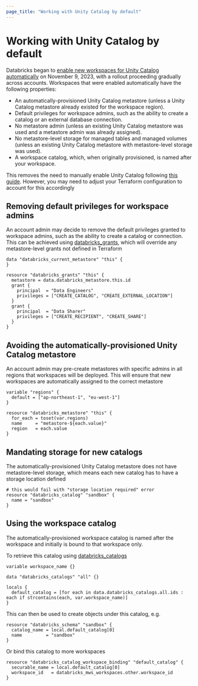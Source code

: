 ```yaml
---
page_title: "Working with Unity Catalog by default"
---
```


# Working with Unity Catalog by default

Databricks began to [enable new workspaces for Unity Catalog automatically](https://learn.microsoft.com/en-us/azure/databricks/data-governance/unity-catalog/get-started#--automatic-enablement-of-unity-catalog) on November 9, 2023, with a rollout proceeding gradually across accounts. Workspaces that were enabled automatically have the following properties:

- An automatically-provisioned Unity Catalog metastore (unless a Unity Catalog metastore already existed for the workspace region).
- Default privileges for workspace admins, such as the ability to create a catalog or an external database connection.
- No metastore admin (unless an existing Unity Catalog metastore was used and a metastore admin was already assigned).
- No metastore-level storage for managed tables and managed volumes (unless an existing Unity Catalog metastore with metastore-level storage was used).
- A workspace catalog, which, when originally provisioned, is named after your workspace.

This removes the need to manually enable Unity Catalog following [this guide](unity-catalog.md). However, you may need to adjust your Terraform configuration to account for this accordingly

## Removing default privileges for workspace admins

An account admin may decide to remove the default privileges granted to workspace admins, such as the ability to create a catalog or connection. This can be achieved using [databricks_grants](../resources/grants.md), which will override any metastore-level grants not defined in Terraform

```hcl
data "databricks_current_metastore" "this" {
}

resource "databricks_grants" "this" {
  metastore = data.databricks_metastore.this.id
  grant {
    principal  = "Data Engineers"
    privileges = ["CREATE_CATALOG", "CREATE_EXTERNAL_LOCATION"]
  }
  grant {
    principal  = "Data Sharer"
    privileges = ["CREATE_RECIPIENT", "CREATE_SHARE"]
  }
}
```

## Avoiding the automatically-provisioned Unity Catalog metastore

An account admin may pre-create metastores with specific admins in all regions that workspaces will be deployed. This will ensure that new workspaces are automatically assigned to the correct metastore

```hcl
variable "regions" {
  default = ["ap-northeast-1", "eu-west-1"]
}

resource "databricks_metastore" "this" {
  for_each = toset(var.regions)
  name     = "metastore-${each.value}"
  region   = each.value
}
```

## Mandating storage for new catalogs

The automatically-provisioned Unity Catalog metastore does not have metastore-level storage, which means each new catalog has to have a storage location defined

```hcl
# this would fail with "storage location required" error
resource "databricks_catalog" "sandbox" {
  name = "sandbox"
}
```

## Using the workspace catalog

The automatically-provisioned workspace catalog is named after the workspace and initially is bound to that workspace only.

To retrieve this catalog using [databricks_catalogs](../data-sources/catalogs.md)

```hcl
variable workspace_name {}

data "databricks_catalogs" "all" {}

locals {
  default_catalog = [for each in data.databricks_catalogs.all.ids : each if strcontains(each, var.workspace_name)]
}
```

This can then be used to create objects under this catalog, e.g.

```hcl
resource "databricks_schema" "sandbox" {
  catalog_name = local.default_catalog[0]
  name         = "sandbox"
}
```

Or bind this catalog to more workspaces

```hcl
resource "databricks_catalog_workspace_binding" "default_catalog" {
  securable_name = local.default_catalog[0]
  workspace_id   = databricks_mws_workspaces.other.workspace_id
}
```
